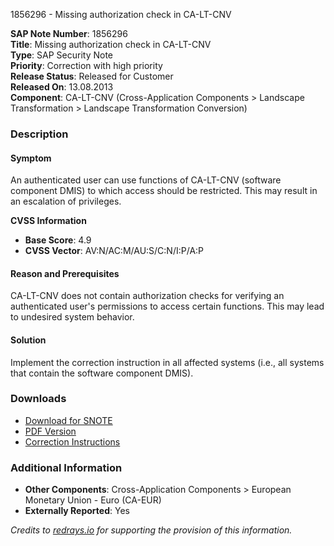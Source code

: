 1856296 - Missing authorization check in CA-LT-CNV

**SAP Note Number**: 1856296  
**Title**: Missing authorization check in CA-LT-CNV  
**Type**: SAP Security Note  
**Priority**: Correction with high priority  
**Release Status**: Released for Customer  
**Released On**: 13.08.2013  
**Component**: CA-LT-CNV (Cross-Application Components > Landscape Transformation > Landscape Transformation Conversion)

### Description

#### Symptom
An authenticated user can use functions of CA-LT-CNV (software component DMIS) to which access should be restricted. This may result in an escalation of privileges.

**CVSS Information**
- **Base Score**: 4.9
- **CVSS Vector**: AV:N/AC:M/AU:S/C:N/I:P/A:P

#### Reason and Prerequisites
CA-LT-CNV does not contain authorization checks for verifying an authenticated user's permissions to access certain functions. This may lead to undesired system behavior.

#### Solution
Implement the correction instruction in all affected systems (i.e., all systems that contain the software component DMIS).

### Downloads
- [Download for SNOTE](https://notesdownloads.sap.com/note/0040000010973962017)
- [PDF Version](https://userapps.support.sap.com/sap/support/sfm/notes/print/0001856296?language=en-US&token=3691BADE74FC02993BAC01C25047C773)
- [Correction Instructions](https://me.sap.com/corrins/0001856296/1365)

### Additional Information
- **Other Components**: Cross-Application Components > European Monetary Union - Euro (CA-EUR)
- **Externally Reported**: Yes

*Credits to [redrays.io](https://redrays.io) for supporting the provision of this information.*